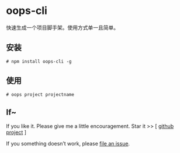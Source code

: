 # oops-cli

快速生成一个项目脚手架。使用方式单一且简单。

## 安装

```shell
# npm install oops-cli -g
```

## 使用

```shell
# oops project projectname
```

## If~

If you like it. Please give me a little encouragement. Star it >> [ [github project](https://github.com/Coyeah/oops-cli) ]

If you something doesn’t work, please [file an issue](https://github.com/Coyeah/oops-cli/issues).
